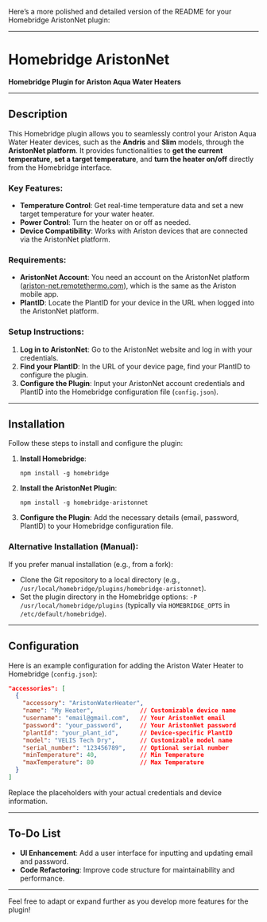Here’s a more polished and detailed version of the README for your Homebridge AristonNet plugin:

---

# Homebridge AristonNet

**Homebridge Plugin for Ariston Aqua Water Heaters**

---

## Description

This Homebridge plugin allows you to seamlessly control your Ariston Aqua Water Heater devices, such as the **Andris** and **Slim** models, through the **AristonNet platform**. It provides functionalities to **get the current temperature**, **set a target temperature**, and **turn the heater on/off** directly from the Homebridge interface.

### Key Features:
- **Temperature Control**: Get real-time temperature data and set a new target temperature for your water heater.
- **Power Control**: Turn the heater on or off as needed.
- **Device Compatibility**: Works with Ariston devices that are connected via the AristonNet platform.

### Requirements:
- **AristonNet Account**: You need an account on the AristonNet platform ([ariston-net.remotethermo.com](https://www.ariston-net.remotethermo.com/)), which is the same as the Ariston mobile app.
- **PlantID**: Locate the PlantID for your device in the URL when logged into the AristonNet platform.

### Setup Instructions:
1. **Log in to AristonNet**: Go to the AristonNet website and log in with your credentials.
2. **Find your PlantID**: In the URL of your device page, find your PlantID to configure the plugin.
3. **Configure the Plugin**: Input your AristonNet account credentials and PlantID into the Homebridge configuration file (`config.json`).

---

## Installation

Follow these steps to install and configure the plugin:

1. **Install Homebridge**:
   ```
   npm install -g homebridge
   ```
2. **Install the AristonNet Plugin**:
   ```
   npm install -g homebridge-aristonnet
   ```
3. **Configure the Plugin**: Add the necessary details (email, password, PlantID) to your Homebridge configuration file.

### Alternative Installation (Manual):
If you prefer manual installation (e.g., from a fork):
- Clone the Git repository to a local directory (e.g., `/usr/local/homebridge/plugins/homebridge-aristonnet`).
- Set the plugin directory in the Homebridge options: `-P /usr/local/homebridge/plugins` (typically via `HOMEBRIDGE_OPTS` in `/etc/default/homebridge`).

---

## Configuration

Here is an example configuration for adding the Ariston Water Heater to Homebridge (`config.json`):

```json
"accessories": [
  {
    "accessory": "AristonWaterHeater",
    "name": "My Heater",             // Customizable device name
    "username": "email@gmail.com",   // Your AristonNet email
    "password": "your_password",     // Your AristonNet password
    "plantId": "your_plant_id",      // Device-specific PlantID
    "model": "VELIS Tech Dry",       // Customizable model name
    "serial_number": "123456789",    // Optional serial number
    "minTemperature": 40,            // Min Temperature
    "maxTemperature": 80             // Max Temperature
  }
]
```

Replace the placeholders with your actual credentials and device information.

---

## To-Do List
- **UI Enhancement**: Add a user interface for inputting and updating email and password.
- **Code Refactoring**: Improve code structure for maintainability and performance.

---

Feel free to adapt or expand further as you develop more features for the plugin!